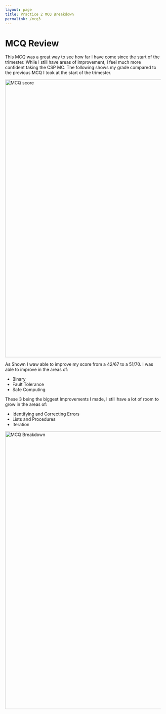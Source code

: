 ```yaml
---
layout: page
title: Practice 2 MCQ Breakdown
permalink: /mcq3
---
```


<h1> MCQ Review</h1>

<p> This MCQ was a great way to see how far I have come since the start of the trimester. While I still have areas of improvement, I feel much more confident taking the CSP MC.
    The following shows my grade compared to the previous MCQ I took at the start of the trimester.
</p>

<img src="https://i.postimg.cc/1zG3FFPd/Screenshot-2025-04-22-at-11-26-13-PM.png" alt="MCQ score" width="900">

<p> As Shown I waw able to improve my score from a 42/67 to a 51/70. I was able to improve in the areas of: </p>
    
 - Binary
 - Fault Tolerance
 - Safe Computing

<p>  These 3 being the biggest Improvements I made, I still have a lot of room to grow in the areas of: </p>

- Identifying and Correcting Errors
- Lists and Procedures
- Iteration


<img src="https://i.postimg.cc/BnDmxSzy/Screenshot-2025-04-22-at-11-32-24-PM.png" alt="MCQ Breakdown" width="900">